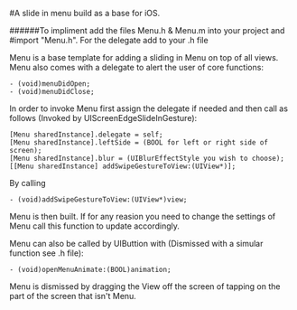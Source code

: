 #A slide in menu build as a base for iOS.

######To impliment add the files Menu.h & Menu.m into your project and #import "Menu.h". For the delegate add <MenuDelegate> to your .h file

Menu is a base template for adding a sliding in Menu on top of all views. Menu also comes with a delegate to alert the user of core functions:

    - (void)menuDidOpen;
    - (void)menuDidClose;


In order to invoke Menu first assign the delegate if needed and then call as follows (Invoked by UIScreenEdgeSlideInGesture):

    [Menu sharedInstance].delegate = self;
    [Menu sharedInstance].leftSide = (BOOL for left or right side of screen);
    [Menu sharedInstance].blur = (UIBlurEffectStyle you wish to choose);
    [[Menu sharedInstance] addSwipeGestureToView:(UIView*)];

By calling 

    - (void)addSwipeGestureToView:(UIView*)view; 

Menu is then built. If for any reasion you need to change the settings of Menu call this function to update accordingly.


Menu can also be called by UIButtion with (Dismissed with a simular function see .h file):

    - (void)openMenuAnimate:(BOOL)animation;


Menu is dismissed by dragging the View off the screen of tapping on the part of the screen that isn't Menu.